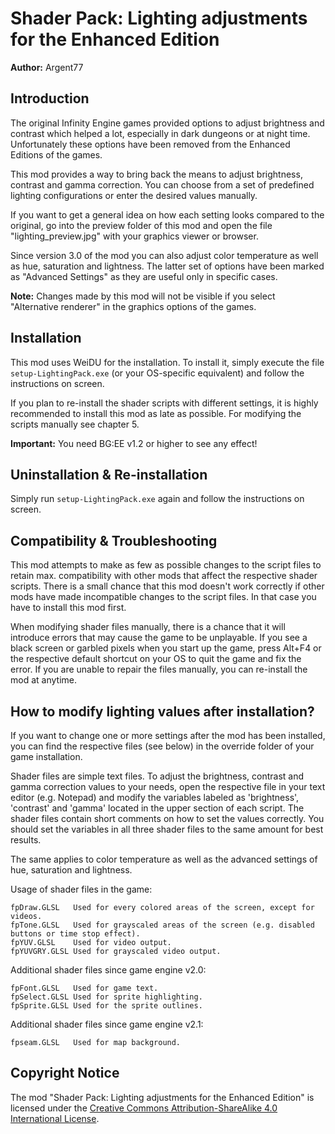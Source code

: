 # Shader Pack: Lighting adjustments for the Enhanced Edition

**Author:** Argent77


## Introduction

The original Infinity Engine games provided options to adjust brightness and contrast which 
helped a lot, especially in dark dungeons or at night time. Unfortunately these options have 
been removed from the Enhanced Editions of the games.

This mod provides a way to bring back the means to adjust brightness, contrast and gamma correction.
You can choose from a set of predefined lighting configurations or enter the desired values manually.

If you want to get a general idea on how each setting looks compared to the original, go into the 
preview folder of this mod and open the file "lighting_preview.jpg" with your graphics viewer 
or browser.

Since version 3.0 of the mod you can also adjust color temperature as well as hue, saturation and 
lightness. The latter set of options have been marked as "Advanced Settings" as they are useful only 
in specific cases.

**Note:** Changes made by this mod will not be visible if you select "Alternative renderer" in the 
      graphics options of the games.


## Installation

This mod uses WeiDU for the installation. To install it, simply execute the file `setup-LightingPack.exe` 
(or your OS-specific equivalent) and follow the instructions on screen.

If you plan to re-install the shader scripts with different settings, it is highly recommended 
to install this mod as late as possible. For modifying the scripts manually see chapter 5.

**Important:** You need BG:EE v1.2 or higher to see any effect!


## Uninstallation & Re-installation

Simply run `setup-LightingPack.exe` again and follow the instructions on screen.


## Compatibility & Troubleshooting

This mod attempts to make as few as possible changes to the script files to retain 
max. compatibility with other mods that affect the respective shader scripts.
There is a small chance that this mod doesn't work correctly if other mods have 
made incompatible changes to the script files. In that case you have to install this 
mod first.

When modifying shader files manually, there is a chance that it will introduce errors that 
may cause the game to be unplayable. 
If you see a black screen or garbled pixels when you start up the game, press Alt+F4 or the 
respective default shortcut on your OS to quit the game and fix the error.
If you are unable to repair the files manually, you can re-install the mod at anytime.


## How to modify lighting values after installation?

If you want to change one or more settings after the mod has been installed, you can find 
the respective files (see below) in the override folder of your game installation.

Shader files are simple text files. To adjust the brightness, contrast and gamma correction 
values to your needs, open the respective file in your text editor (e.g. Notepad) and modify 
the variables labeled as 'brightness', 'contrast' and 'gamma' located in the upper section of 
each script. The shader files contain short comments on how to set the values correctly. 
You should set the variables in all three shader files to the same amount for best results.

The same applies to color temperature as well as the advanced settings of hue, saturation and 
lightness.

Usage of shader files in the game:
```
fpDraw.GLSL   Used for every colored areas of the screen, except for videos.
fpTone.GLSL   Used for grayscaled areas of the screen (e.g. disabled buttons or time stop effect).
fpYUV.GLSL    Used for video output.
fpYUVGRY.GLSL Used for grayscaled video output.
```

Additional shader files since game engine v2.0:
```
fpFont.GLSL   Used for game text.
fpSelect.GLSL Used for sprite highlighting.
fpSprite.GLSL Used for the sprite outlines.
```

Additional shader files since game engine v2.1:
```
fpseam.GLSL   Used for map background.
```


## Copyright Notice

The mod "Shader Pack: Lighting adjustments for the Enhanced Edition" is licensed under the [Creative Commons Attribution-ShareAlike 4.0 International License](http://creativecommons.org/licenses/by-sa/4.0/).

